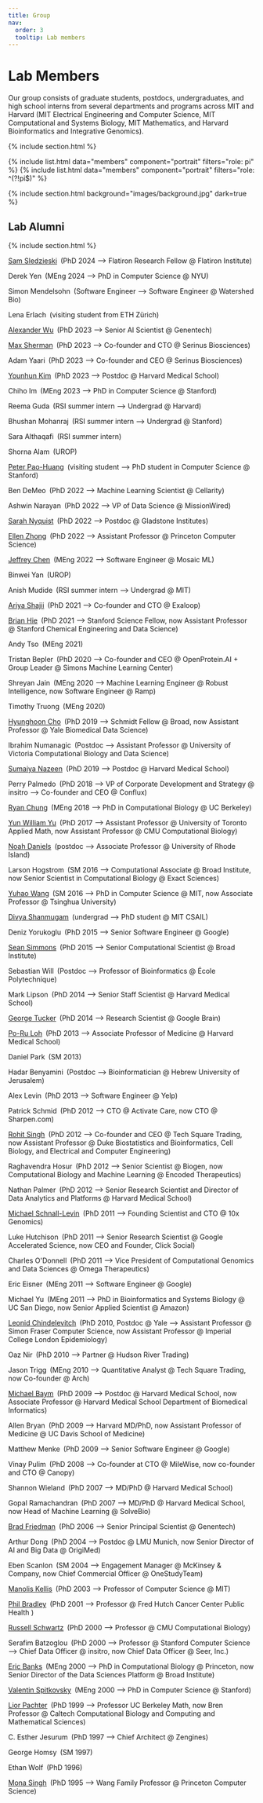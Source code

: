 ```yaml
---
title: Group
nav:
  order: 3
  tooltip: Lab members
---
```


# Lab Members

Our group consists of graduate students, postdocs, undergraduates, and high school interns from several departments and programs across MIT and Harvard (MIT Electrical Engineering and Computer Science, MIT Computational and Systems Biology, MIT Mathematics, and Harvard Bioinformatics and Integrative Genomics).

{% include section.html %}

{% include list.html data="members" component="portrait" filters="role: pi" %}
{% include list.html data="members" component="portrait" filters="role: ^(?!pi$)" %}

{% include section.html background="images/background.jpg" dark=true %}

## Lab Alumni

{% include section.html %}

[Sam Sledzieski](https://samsl.io/)&ensp;(PhD 2024 --> Flatiron Research Fellow @ Flatiron Institute)

Derek Yen&ensp;(MEng 2024 --> PhD in Computer Science @ NYU)

Simon Mendelsohn&ensp;(Software Engineer --> Software Engineer @ Watershed Bio)

Lena Erlach&ensp;(visiting student from ETH Zürich)

[Alexander Wu](https://alexw16.github.io/)&ensp;(PhD 2023 --> Senior AI Scientist @ Genentech)

[Max Sherman](https://www.mit.edu/~maxas/profile.html)&ensp;(PhD 2023 --> Co-founder and CTO @ Serinus Biosciences)

Adam Yaari&ensp;(PhD 2023 --> Co-founder and CEO @ Serinus Biosciences)

[Younhun Kim](https://math.mit.edu/~younhun/)&ensp;(PhD 2023 --> Postdoc @ Harvard Medical School)

Chiho Im&ensp;(MEng 2023 --> PhD in Computer Science @ Stanford)

Reema Guda&ensp;(RSI summer intern --> Undergrad @ Harvard)

Bhushan Mohanraj&ensp;(RSI summer intern --> Undergrad @ Stanford)

Sara Althaqafi&ensp;(RSI summer intern)

Shorna Alam&ensp;(UROP)

[Peter Pao-Huang](https://peterpaohuang.github.io/)&ensp;(visiting student --> PhD student in Computer Science @ Stanford)

Ben DeMeo&ensp;(PhD 2022 --> Machine Learning Scientist @ Cellarity)

Ashwin Narayan&ensp;(PhD 2022 --> VP of Data Science @ MissionWired)

[Sarah Nyquist](https://snyquist2.github.io/)&ensp;(PhD 2022 --> Postdoc @ Gladstone Institutes)

[Ellen Zhong](https://www.cs.princeton.edu/~zhonge/)&ensp;(PhD 2022 --> Assistant Professor @ Princeton Computer Science)

[Jeffrey Chen](https://jceff.com/)&ensp;(MEng 2022 --> Software Engineer @ Mosaic ML)

Binwei Yan&ensp;(UROP)

Anish Mudide&ensp;(RSI summer intern --> Undergrad @ MIT)

[Ariya Shajii](https://ars.me/)&ensp;(PhD 2021 --> Co-founder and CTO @ Exaloop)

[Brian Hie](https://brianhie.com/)&ensp;(PhD 2021 --> Stanford Science Fellow, now Assistant Professor @ Stanford Chemical Engineering and Data Science)

Andy Tso&ensp;(MEng 2021)

Tristan Bepler&ensp;(PhD 2020 --> Co-founder and CEO @ OpenProtein.AI + Group Leader @ Simons Machine Learning Center)

Shreyan Jain&ensp;(MEng 2020 --> Machine Learning Engineer @ Robust Intelligence, now Software Engineer @ Ramp)

Timothy Truong&ensp;(MEng 2020)

[Hyunghoon Cho](https://hhcho.com)&ensp;(PhD 2019 --> Schmidt Fellow @ Broad, now Assistant Professor @ Yale Biomedical Data Science)

Ibrahim Numanagic&ensp;(Postdoc --> Assistant Professor @ University of Victoria Computational Biology and Data Science)

[Sumaiya Nazeen](https://nazeen.csail.mit.edu/)&ensp;(PhD 2019 --> Postdoc @ Harvard Medical School)

Perry Palmedo&ensp;(PhD 2018 --> VP of Corporate Development and Strategy @ insitro --> Co-founder and CEO @ Conflux)

[Ryan Chung](https://ccb.berkeley.edu/people/ryan-chung/)&ensp;(MEng 2018 --> PhD in Computational Biology @ UC Berkeley)

[Yun William Yu](https://yunwilliamyu.net/content/pages/research-group.html)&ensp;(PhD 2017 --> Assistant Professor @ University of Toronto Applied Math, now Assistant Professor @ CMU Computational Biology)

[Noah Daniels](https://web.uri.edu/cs/meet/noah-daniels/)&ensp;(postdoc --> Associate Professor @ University of Rhode Island)

Larson Hogstrom&ensp;(SM 2016 --> Computational Associate @ Broad Institute, now Senior Scientist in Computational Biology @ Exact Sciences)

[Yuhao Wang](https://yuhaow.github.io/)&ensp;(SM 2016 --> PhD in Computer Science @ MIT, now Associate Professor @ Tsinghua University)

[Divya Shanmugam](https://dmshanmugam.github.io/)&ensp;(undergrad --> PhD student @ MIT CSAIL)

Deniz Yorukoglu&ensp;(PhD 2015 --> Senior Software Engineer @ Google)

[Sean Simmons](https://people.csail.mit.edu/seanken/)&ensp;(PhD 2015 --> Senior Computational Scientist @ Broad Institute)

Sebastian Will&ensp;(Postdoc --> Professor of Bioinformatics @ École Polytechnique)

Mark Lipson&ensp;(PhD 2014 --> Senior Staff Scientist @ Harvard Medical School)

[George Tucker](https://sites.google.com/view/gjt)&ensp;(PhD 2014 --> Research Scientist @ Google Brain)

[Po-Ru Loh](https://www.poru.org/)&ensp;(PhD 2013 --> Associate Professor of Medicine @ Harvard Medical School)

Daniel Park&ensp;(SM 2013)

Hadar Benyamini&ensp;(Postdoc --> Bioinformatician @ Hebrew University of Jerusalem)

Alex Levin&ensp;(PhD 2013 --> Software Engineer @ Yelp)

Patrick Schmid&ensp;(PhD 2012 --> CTO @ Activate Care, now CTO @ Sharpen.com)

[Rohit Singh](https://biostat.duke.edu/profile/rohit-singh)&ensp;(PhD 2012 --> Co-founder and CEO @ Tech Square Trading, now Assistant Professor @ Duke Biostatistics and Bioinformatics, Cell Biology, and Electrical and Computer Engineering)

Raghavendra Hosur&ensp;(PhD 2012 --> Senior Scientist @ Biogen, now Computational Biology and Machine Learning @ Encoded Therapeutics)

Nathan Palmer&ensp;(PhD 2012 --> Senior Research Scientist and Director of Data Analytics and Platforms @ Harvard Medical School)

[Michael Schnall-Levin](https://www.10xgenomics.com/company/team/michael-schnall-levin)&ensp;(PhD 2011 --> Founding Scientist and CTO @ 10x Genomics)

Luke Hutchison&ensp;(PhD 2011 --> Senior Research Scientist @ Google Accelerated Science, now CEO and Founder, Click Social)

Charles O'Donnell&ensp;(PhD 2011 --> Vice President of Computational Genomics and Data Sciences @ Omega Therapeutics)

Eric Eisner&ensp;(MEng 2011 --> Software Engineer @ Google)

Michael Yu&ensp;(MEng 2011 --> PhD in Bioinformatics and Systems Biology @ UC San Diego, now Senior Applied Scientist @ Amazon)

[Leonid Chindelevitch](https://profiles.imperial.ac.uk/l.chindelevitch)&ensp;(PhD 2010, Postdoc @ Yale --> Assistant Professor @ Simon Fraser Computer Science, now Assistant Professor @ Imperial College London Epidemiology)

Oaz Nir&ensp;(PhD 2010 --> Partner @ Hudson River Trading)

Jason Trigg&ensp;(MEng 2010 --> Quantitative Analyst @ Tech Square Trading, now Co-founder @ Arch)

[Michael Baym](https://baymlab.hms.harvard.edu/)&ensp;(PhD 2009 --> Postdoc @ Harvard Medical School, now Associate Professor @ Harvard Medical School Department of Biomedical Informatics)

Allen Bryan&ensp;(PhD 2009 --> Harvard MD/PhD, now Assistant Professor of Medicine @ UC Davis School of Medicine)

Matthew Menke&ensp;(PhD 2009 --> Senior Software Engineer @ Google)

Vinay Pulim&ensp;(PhD 2008 --> Co-founder at CTO @ MileWise, now co-founder and CTO @ Canopy)

Shannon Wieland&ensp;(PhD 2007 --> MD/PhD @ Harvard Medical School)

Gopal Ramachandran&ensp;(PhD 2007 --> MD/PhD @ Harvard Medical School, now Head of Machine Learning @ SolveBio)

[Brad Friedman](https://www.gene.com/scientists/our-scientists/brad-friedman)&ensp;(PhD 2006 --> Senior Principal Scientist @ Genentech)

Arthur Dong&ensp;(PhD 2004 --> Postdoc @ LMU Munich, now Senior Director of AI and Big Data @ OrigiMed)

Eben Scanlon&ensp;(SM 2004 --> Engagement Manager @ McKinsey & Company, now Chief Commercial Officer @ OneStudyTeam)

[Manolis Kellis](https://web.mit.edu/manoli/)&ensp;(PhD 2003 --> Professor of Computer Science @ MIT)

[Phil Bradley](https://www.fredhutch.org/en/faculty-lab-directory/bradley-phil.html)&ensp;(PhD 2001 --> Professor @ Fred Hutch Cancer Center Public Health )

[Russell Schwartz](https://www.cmu.edu/bio/people/faculty/schwartz.html)&ensp;(PhD 2000 --> Professor @ CMU Computational Biology)

Serafim Batzoglou&ensp;(PhD 2000 --> Professor @ Stanford Computer Science --> Chief Data Officer @ insitro, now Chief Data Officer @ Seer, Inc.)

[Eric Banks](https://www.broadinstitute.org/bios/eric-banks)&ensp;(MEng 2000 --> PhD in Computational Biology @ Princeton, now Senior Director of the Data Sciences Platform @ Broad Institute)

[Valentin Spitkovsky](https://nlp.stanford.edu/valentin/)&ensp;(MEng 2000 --> PhD in Computer Science @ Stanford)

[Lior Pachter](https://www.bbe.caltech.edu/people/lior-s-pachter)&ensp;(PhD 1999 --> Professor UC Berkeley Math, now Bren Professor @ Caltech Computational Biology and Computing and Mathematical Sciences)

C. Esther Jesurum&ensp;(PhD 1997 --> Chief Architect @ Zengines)

George Homsy&ensp;(SM 1997)

Ethan Wolf&ensp;(PhD 1996)

[Mona Singh](https://www.cs.princeton.edu/people/profile/mona)&ensp;(PhD 1995 --> Wang Family Professor @ Princeton Computer Science)

<!-- {% capture content %}

{% include figure.html image="images/photo.jpg" %}
{% include figure.html image="images/photo.jpg" %}
{% include figure.html image="images/photo.jpg" %}

{% endcapture %} -->

